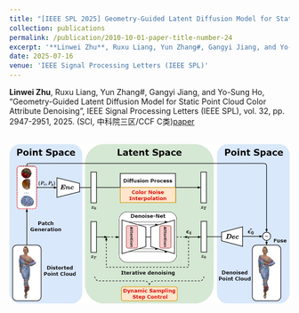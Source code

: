 ```yaml
---
title: "[IEEE SPL 2025] Geometry-Guided Latent Diffusion Model for Static Point Cloud Color Attribute Denoising"
collection: publications
permalink: /publication/2010-10-01-paper-title-number-24
excerpt: '**Linwei Zhu**, Ruxu Liang, Yun Zhang#, Gangyi Jiang, and Yo-Sung Ho, “Geometry-Guided Latent Diffusion Model for Static Point Cloud Color Attribute Denoising”, IEEE Signal Processing Letters (IEEE SPL), vol. 32, pp. 2947-2951, 2025. (SCI, 中科院三区/CCF C类)[paper](https://ieeexplore.ieee.org/abstract/document/11083739)'
date: 2025-07-16
venue: 'IEEE Signal Processing Letters (IEEE SPL)'
---
```

**Linwei Zhu**, Ruxu Liang, Yun Zhang#, Gangyi Jiang, and Yo-Sung Ho, “Geometry-Guided Latent Diffusion Model for Static Point Cloud Color Attribute Denoising”, IEEE Signal Processing Letters (IEEE SPL), vol. 32, pp. 2947-2951, 2025. (SCI, 中科院三区/CCF C类)[paper](https://ieeexplore.ieee.org/abstract/document/11083739)

<br/><img src='/images/spc.jpg'>
